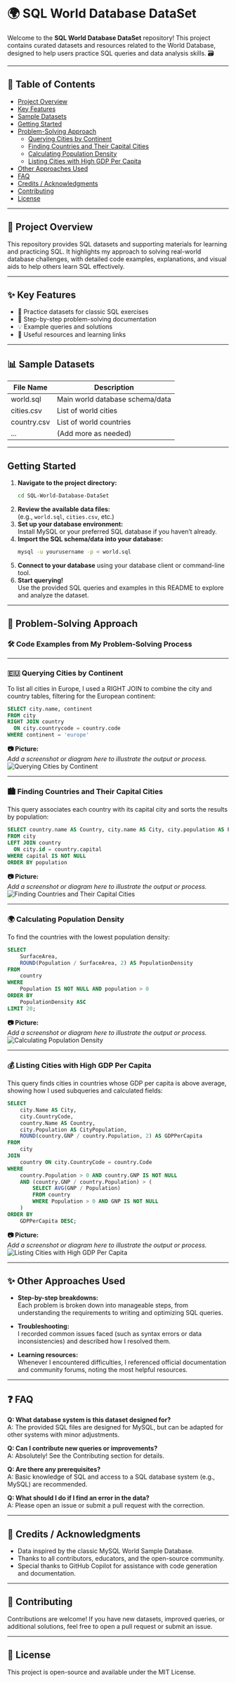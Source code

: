 # 🌍 SQL World Database DataSet

Welcome to the **SQL World Database DataSet** repository! This project contains curated datasets and resources related to the World Database, designed to help users practice SQL queries and data analysis skills. 🗃️

---

## 📑 Table of Contents

- [Project Overview](#-project-overview)
- [Key Features](#-key-features)
- [Sample Datasets](#-sample-datasets)
- [Getting Started](#-getting-started)
- [Problem-Solving Approach](#-problem-solving-approach)
  - [Querying Cities by Continent](#-querying-cities-by-continent)
  - [Finding Countries and Their Capital Cities](#-finding-countries-and-their-capital-cities)
  - [Calculating Population Density](#-calculating-population-density)
  - [Listing Cities with High GDP Per Capita](#-listing-cities-with-high-gdp-per-capita)
- [Other Approaches Used](#-other-approaches-used)
- [FAQ](#-faq)
- [Credits / Acknowledgments](#-credits--acknowledgments)
- [Contributing](#-contributing)
- [License](#-license)

---

## 🚀 Project Overview

This repository provides SQL datasets and supporting materials for learning and practicing SQL. 
It highlights my approach to solving real-world database challenges, with detailed code examples, explanations, and visual aids to help others learn SQL effectively.

---

## ✨ Key Features

- 📂 Practice datasets for classic SQL exercises  
- 📝 Step-by-step problem-solving documentation  
- 💡 Example queries and solutions  
- 🔗 Useful resources and learning links  

---

## 📊 Sample Datasets

| File Name    | Description                      |
|--------------|----------------------------------|
| world.sql    | Main world database schema/data  |
| cities.csv   | List of world cities             |
| country.csv  | List of world countries          |
| ...          | (Add more as needed)             |

---

## Getting Started

1. **Navigate to the project directory:**
    ```bash
    cd SQL-World-Database-DataSet
    ```
2. **Review the available data files:**  
    (e.g., `world.sql`, `cities.csv`, etc.)
3. **Set up your database environment:**  
    Install MySQL or your preferred SQL database if you haven’t already.
4. **Import the SQL schema/data into your database:**
    ```bash
    mysql -u yourusername -p < world.sql
    ```
5. **Connect to your database** using your database client or command-line tool.
6. **Start querying!**  
    Use the provided SQL queries and examples in this README to explore and analyze the dataset.

---

## 🧩 Problem-Solving Approach

### 🛠️ Code Examples from My Problem-Solving Process

---

### 🇪🇺 Querying Cities by Continent

To list all cities in Europe, I used a RIGHT JOIN to combine the city and country tables, filtering for the European continent:

```sql
SELECT city.name, continent
FROM city
RIGHT JOIN country
  ON city.countrycode = country.code
WHERE continent = 'europe'
```

**📷 Picture:**  
_Add a screenshot or diagram here to illustrate the output or process._  
![Querying Cities by Continent](https://github.com/YusafM/SQL-World-Database-DataSet/blob/main/Screenshot%202025-06-12%20152649.png)

---

### 🏙️ Finding Countries and Their Capital Cities

This query associates each country with its capital city and sorts the results by population:

```sql
SELECT country.name AS Country, city.name AS City, city.population AS Population
FROM city
LEFT JOIN country
  ON city.id = country.capital
WHERE capital IS NOT NULL
ORDER BY population
```

**📷 Picture:**  
_Add a screenshot or diagram here to illustrate the output or process._  
![Finding Countries and Their Capital Cities](https://github.com/YusafM/SQL-World-Database-DataSet/blob/main/Screenshot%202025-06-12%20153646.png)

---

### 🌍 Calculating Population Density

To find the countries with the lowest population density:

```sql
SELECT 
    SurfaceArea, 
    ROUND(Population / SurfaceArea, 2) AS PopulationDensity 
FROM  
    country 
WHERE  
    Population IS NOT NULL AND population > 0 
ORDER BY  
    PopulationDensity ASC 
LIMIT 20;
```

**📷 Picture:**  
_Add a screenshot or diagram here to illustrate the output or process._  
![Calculating Population Density](https://github.com/YusafM/SQL-World-Database-DataSet/blob/main/Screenshot%202025-06-12%20154301.png)

---

### 💰 Listing Cities with High GDP Per Capita

This query finds cities in countries whose GDP per capita is above average, showing how I used subqueries and calculated fields:

```sql
SELECT   
    city.Name AS City,  
    city.CountryCode,  
    country.Name AS Country,  
    city.Population AS CityPopulation,  
    ROUND(country.GNP / country.Population, 2) AS GDPPerCapita  
FROM   
    city  
JOIN   
    country ON city.CountryCode = country.Code  
WHERE   
    country.Population > 0 AND country.GNP IS NOT NULL  
    AND (country.GNP / country.Population) > (  
        SELECT AVG(GNP / Population)  
        FROM country  
        WHERE Population > 0 AND GNP IS NOT NULL  
    )  
ORDER BY   
    GDPPerCapita DESC; 
```

**📷 Picture:**  
_Add a screenshot or diagram here to illustrate the output or process._  
![Listing Cities with High GDP Per Capita](https://github.com/YusafM/SQL-World-Database-DataSet/blob/main/Screenshot%202025-06-12%20155254.png)

---

## ✨ Other Approaches Used

- **Step-by-step breakdowns:**  
  Each problem is broken down into manageable steps, from understanding the requirements to writing and optimizing SQL queries.

- **Troubleshooting:**  
  I recorded common issues faced (such as syntax errors or data inconsistencies) and described how I resolved them.

- **Learning resources:**  
  Whenever I encountered difficulties, I referenced official documentation and community forums, noting the most helpful resources.

---

## ❓ FAQ

**Q: What database system is this dataset designed for?**  
A: The provided SQL files are designed for MySQL, but can be adapted for other systems with minor adjustments.

**Q: Can I contribute new queries or improvements?**  
A: Absolutely! See the Contributing section for details.

**Q: Are there any prerequisites?**  
A: Basic knowledge of SQL and access to a SQL database system (e.g., MySQL) are recommended.

**Q: What should I do if I find an error in the data?**  
A: Please open an issue or submit a pull request with the correction.

---

## 🙏 Credits / Acknowledgments

- Data inspired by the classic MySQL World Sample Database.
- Thanks to all contributors, educators, and the open-source community.
- Special thanks to GitHub Copilot for assistance with code generation and documentation.

---

## 🤝 Contributing

Contributions are welcome! If you have new datasets, improved queries, or additional solutions, feel free to open a pull request or submit an issue.

---

## 📄 License

This project is open-source and available under the MIT License.
